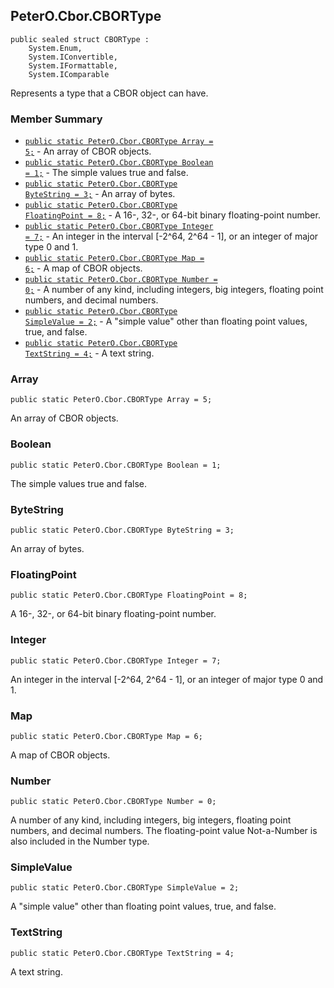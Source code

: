 ## PeterO.Cbor.CBORType

    public sealed struct CBORType :
        System.Enum,
        System.IConvertible,
        System.IFormattable,
        System.IComparable

 Represents a type that a CBOR object can have.

### Member Summary
* <code>[public static PeterO.Cbor.CBORType Array = 5;](#Array)</code> - An array of CBOR objects.
* <code>[public static PeterO.Cbor.CBORType Boolean = 1;](#Boolean)</code> - The simple values true and false.
* <code>[public static PeterO.Cbor.CBORType ByteString = 3;](#ByteString)</code> - An array of bytes.
* <code>[public static PeterO.Cbor.CBORType FloatingPoint = 8;](#FloatingPoint)</code> - A 16-, 32-, or 64-bit binary floating-point number.
* <code>[public static PeterO.Cbor.CBORType Integer = 7;](#Integer)</code> - An integer in the interval [-2^64, 2^64 - 1], or an integer of major type 0 and 1.
* <code>[public static PeterO.Cbor.CBORType Map = 6;](#Map)</code> - A map of CBOR objects.
* <code>[public static PeterO.Cbor.CBORType Number = 0;](#Number)</code> - A number of any kind, including integers, big integers, floating point numbers, and decimal numbers.
* <code>[public static PeterO.Cbor.CBORType SimpleValue = 2;](#SimpleValue)</code> - A "simple value" other than floating point values, true, and false.
* <code>[public static PeterO.Cbor.CBORType TextString = 4;](#TextString)</code> - A text string.

<a id="Array"></a>
### Array

    public static PeterO.Cbor.CBORType Array = 5;

 An array of CBOR objects.

  <a id="Boolean"></a>
### Boolean

    public static PeterO.Cbor.CBORType Boolean = 1;

 The simple values true and false.

  <a id="ByteString"></a>
### ByteString

    public static PeterO.Cbor.CBORType ByteString = 3;

 An array of bytes.

  <a id="FloatingPoint"></a>
### FloatingPoint

    public static PeterO.Cbor.CBORType FloatingPoint = 8;

 A 16-, 32-, or 64-bit binary floating-point number.

  <a id="Integer"></a>
### Integer

    public static PeterO.Cbor.CBORType Integer = 7;

 An integer in the interval [-2^64, 2^64 - 1], or an integer of major type 0 and 1.

  <a id="Map"></a>
### Map

    public static PeterO.Cbor.CBORType Map = 6;

 A map of CBOR objects.

  <a id="Number"></a>
### Number

    public static PeterO.Cbor.CBORType Number = 0;

 A number of any kind, including integers, big integers, floating point numbers, and decimal numbers. The floating-point value Not-a-Number is also included in the Number type.

  <a id="SimpleValue"></a>
### SimpleValue

    public static PeterO.Cbor.CBORType SimpleValue = 2;

 A "simple value" other than floating point values, true, and false.

  <a id="TextString"></a>
### TextString

    public static PeterO.Cbor.CBORType TextString = 4;

 A text string.
